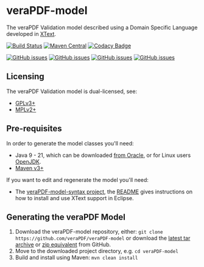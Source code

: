 veraPDF-model
=============
The veraPDF Validation model described using a Domain Specific Language developed in [XText](https://eclipse.org/Xtext/).

[![Build Status](https://jenkins.openpreservation.org/job/veraPDF/job/1.25/job/model-arlington/badge/icon)](https://jenkins.openpreservation.org/job/veraPDF/job/1.25/job/model-arlington/ "OPF Jenkins")
[![Maven Central](https://img.shields.io/maven-central/v/org.verapdf/pdf-model.svg)](https://repo1.maven.org/maven2/org/verapdf/pdf-model/ "Maven central")
[![Codacy Badge](https://app.codacy.com/project/badge/Grade/0b6a3e7f350c47d4a1ea1c5b500bbf68)](https://app.codacy.com/gh/veraPDF/veraPDF-model/dashboard?utm_source=gh&utm_medium=referral&utm_content=&utm_campaign=Badge_grade "Codacy grade")

[![GitHub issues](https://img.shields.io/github/issues/veraPDF/veraPDF-library.svg)](https://github.com/veraPDF/veraPDF-library/issues "Open issues on GitHub")
[![GitHub issues](https://img.shields.io/github/issues-closed/veraPDF/veraPDF-library.svg)](https://github.com/veraPDF/veraPDF-library/issues?q=is%3Aissue+is%3Aclosed "Closed issues on GitHub")
[![GitHub issues](https://img.shields.io/github/issues-pr/veraPDF/veraPDF-model.svg)](https://github.com/veraPDF/veraPDF-model/pulls "Open pull requests on GitHub")
[![GitHub issues](https://img.shields.io/github/issues-pr-closed/veraPDF/veraPDF-model.svg)](https://github.com/veraPDF/veraPDF-model/pulls?q=is%3Apr+is%3Aclosed "Closed pull requests on GitHub")

Licensing
---------
The veraPDF Validation model is dual-licensed, see:

 - [GPLv3+](LICENSE.GPL "GNU General Public License, version 3")
 - [MPLv2+](LICENSE.MPL "Mozilla Public License, version 2.0")

Pre-requisites
--------------
In order to generate the model classes you'll need:

 * Java 9 - 21, which can be downloaded [from Oracle](https://www.oracle.com/technetwork/java/javase/downloads/index.html), or for Linux users [OpenJDK](https://openjdk.java.net/install/index.html).
 * [Maven v3+](https://maven.apache.org/)

If you want to edit and regenerate the model you'll need:

 * The [veraPDF-model-syntax project](https://github.com/veraPDF/veraPDF-model-syntax), the [README](https://github.com/veraPDF/veraPDF-model-syntax/blob/master/README.md) gives instructions on how to install and use XText support in Eclipse.

Generating the veraPDF Model
----------------------------
 1. Download the veraPDF-model repository, either: `git clone https://github.com/veraPDF/veraPDF-model`
 or download the [latest tar archive](https://github.com/veraPDF/veraPDF-model/archive/master.tar.gz "veraPDF-Model latest GitHub tar archive") or [zip equivalent](https://github.com/veraPDF/veraPDF-model/archive/master.zip "veraPDF-Model latest GitHub zip archive") from GitHub.
 2. Move to the downloaded project directory, e.g. `cd veraPDF-model`
 3. Build and install using Maven: `mvn clean install`
